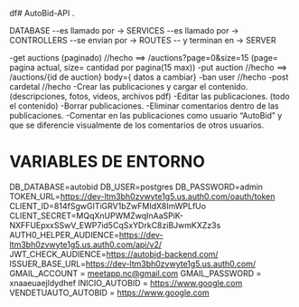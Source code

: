 df# AutoBid-API
.

DATABASE --es llamado por -> SERVICES --es llamado por -> CONTROLLERS --se envian por -> ROUTES -- y terminan en -> SERVER

-get auctions (paginado) //hecho ==> /auctions?page=0&size=15 (page= pagina actual, size= cantidad por pagina(15 max))
-put auction  //hecho ==> /auctions/{id de auction} body={ datos a cambiar} 
-ban user //hecho
-post cardetal //hecho
-Crear las publicaciones y cargar el contenido. (descripciones, fotos, videos, archivos pdf)
-Editar las publicaciones. (todo el contenido)
-Borrar publicaciones.
-Eliminar comentarios dentro de las publicaciones.
-Comentar en las publicaciones como usuario “AutoBid” y que se diferencie visualmente de los comentarios de otros usuarios. 


# VARIABLES DE ENTORNO

DB_DATABASE=autobid
DB_USER=postgres
DB_PASSWORD=admin
TOKEN_URL=https://dev-ltm3bh0zvwyte1g5.us.auth0.com/oauth/token
CLIENT_ID=814fSgwGITiGRV1bZwFMIdX8ImWPLfUo
CLIENT_SECRET=MQqXnUPWMZwqInAaSPiK-NXFFUEpxxSSwV_EWP7id5CqSxYDrkC8ziBJwmKXZz3s
AUTH0_HELPER_AUDIENCE=https://dev-ltm3bh0zvwyte1g5.us.auth0.com/api/v2/
JWT_CHECK_AUDIENCE=https://autobid-backend.com/
ISSUER_BASE_URL=https://dev-ltm3bh0zvwyte1g5.us.auth0.com/
GMAIL_ACCOUNT = meetapp.nc@gmail.com
GMAIL_PASSWORD = xnaaeuaejldydhef
INICIO_AUTOBID = https://www.google.com
VENDETUAUTO_AUTOBID = https://www.google.com